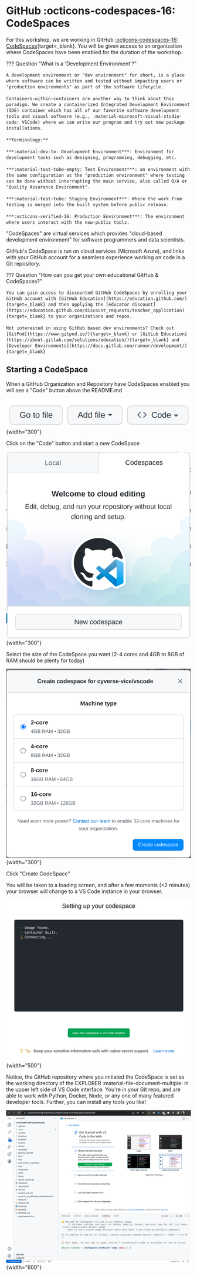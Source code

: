 # GitHub :octicons-codespaces-16: CodeSpaces

For this workshop, we are working in GitHub [:octicons-codespaces-16: CodeSpaces](https://docs.github.com/en/codespaces){target=_blank}. You will be given access to an organization where CodeSpaces have been enabled for the duration of the workshop. 

??? Question "What is a 'Development Environment'?"

    A development environment or "dev environment" for short, is a place where software can be written and tested without impacting users or "production environments" as part of the software lifecycle.
    
    Containers-within-containers are another way to think about this paradigm. We create a containerized Integrated Development Environment (IDE) container which has all of our favorite software development tools and visual software (e.g., :material-microsoft-visual-studio-code: VSCode) where we can write our program and try out new package installations.
    
    **Terminology:**
    
    ***:material-dev-to: Development Environment***: Environment for development tasks such as designing, programming, debugging, etc.

    ***:material-test-tube-empty: Test Environment***: an environment with the same configuration as the "production environment" where testing can be done without interrupting the main service, also called Q/A or "Quality Assurance Environment". 
    
    ***:material-test-tube: Staging Environment***: Where the work from testing is merged into the built system before public release. 
    
    ***:octicons-verified-16: Production Environment***: The environment where users interact with the now-public tools. 
    
"CodeSpaces" are virtual services which provides "cloud-based development environment" for software programmers and data scientists. 

GitHub's CodeSpace is run on cloud services (Microsoft Azure), and links with your GitHub account for a seamless experience working on code in a Git repository.

??? Question "How can you get your own educational GitHub & CodeSpaces?"

    You can gain access to discounted GitHub CodeSpaces by enrolling your GitHub account with [GitHub Education](https://education.github.com/){target=_blank} and then applying the [educator discount](https://education.github.com/discount_requests/teacher_application){target=_blank} to your organizations and repos.
    
    Not interested in using GitHub based dev environments? Check out [GitPod](https://www.gitpod.io/){target=_blank} or [GitLub Education](https://about.gitlab.com/solutions/education/){target=_blank} and [Developer Environments](https://docs.gitlab.com/runner/development/){target=_blank}

## Starting a CodeSpace

When a GitHub Organization and Repository have CodeSpaces enabled you will see a "Code" button above the README.md

![codespace_1](../assets/cloud/codespaces/codespace_1.png){width="300"}

Click on the "Code" button and start a new CodeSpace

![codespace_2](../assets/cloud/codespaces/codespace_2.png){width="300"}

Select the size of the CodeSpace you want (2-4 cores and 4GB to 8GB of RAM should be plenty for today)

![codespace_3](../assets/cloud/codespaces/codespace_3.png){width="300"}

Click "Create CodeSpace"

You will be taken to a loading screen, and after a few moments (<2 minutes) your browser will change to a VS Code instance in your browser.

![codespace_4](../assets/cloud/codespaces/codespace_4.png){width="500"}

Notice, the GitHub repository where you initiated the CodeSpace is set as the working directory of the EXPLORER :material-file-document-multiple: in the upper left side of VS Code interface. You're in your Git repo, and are able to work with Python, Docker, Node, or any one of many featured developer tools. Further, you can install any tools you like!

![codespace_5](../assets/cloud/codespaces/codespace_5.png){width="600"}
